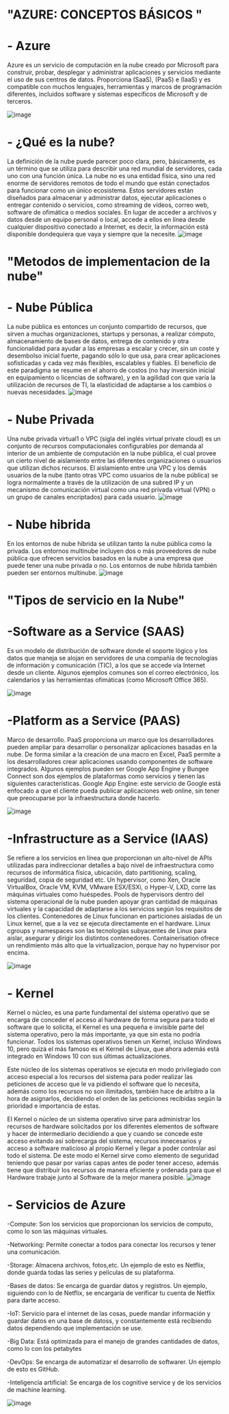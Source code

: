 # "AZURE: CONCEPTOS BÁSICOS "

#  - Azure
Azure es un servicio de computación en la nube creado por Microsoft para construir, probar, desplegar y administrar aplicaciones y servicios mediante el uso de sus centros de datos. Proporciona (SaaS), (PaaS) e (IaaS) y es compatible con muchos lenguajes, herramientas y marcos de programación diferentes, incluidos software y sistemas específicos de Microsoft y de terceros.

![image](https://user-images.githubusercontent.com/83620170/117591676-1e814400-b0fb-11eb-90b6-f0c6cf24b170.png)
#  - ¿Qué es la nube?
La definición de la nube puede parecer poco clara, pero, básicamente, es un término que se utiliza para describir una red mundial de servidores, cada uno con una función única. La nube no es una entidad física, sino una red enorme de servidores remotos de todo el mundo que están conectados para funcionar como un único ecosistema. Estos servidores están diseñados para almacenar y administrar datos, ejecutar aplicaciones o entregar contenido o servicios, como streaming de vídeos, correo web, software de ofimática o medios sociales. En lugar de acceder a archivos y datos desde un equipo personal o local, accede a ellos en línea desde cualquier dispositivo conectado a Internet, es decir, la información está disponible dondequiera que vaya y siempre que la necesite.
![image](https://user-images.githubusercontent.com/83620170/117591654-0c070a80-b0fb-11eb-850c-af840f213021.png)

#  "Metodos de implementacion de la nube"
#  - Nube Pública
La nube pública es entonces un conjunto compartido de recursos, que sirven a muchas organizaciones, startups y personas, a realizar cómputo, almacenamiento de bases de datos, entrega de contenido y otra funcionalidad para ayudar a las empresas a escalar y crecer, sin un coste y desembolso inicial fuerte, pagando sólo lo que usa, para crear aplicaciones sofisticadas y cada vez más flexibles, escalables y fiables.
El beneficio de este paradigma se resume en el ahorro de costos (no hay inversión inicial en equipamiento o licencias de software), y en la agilidad con que varía la utilización de recursos de TI, la elasticidad de adaptarse a los cambios o nuevas necesidades.
![image](https://user-images.githubusercontent.com/83620170/117592138-20e49d80-b0fd-11eb-9223-4dc2968a55f7.png)

#  - Nube Privada
Una nube privada virtual1 o VPC (sigla del inglés virtual private cloud) es un conjunto de recursos computacionales configurables por demanda al interior de un ambiente de computación en la nube pública, el cual provee un cierto nivel de aislamiento entre las diferentes organizaciones o usuarios que utilizan dichos recursos. El aislamiento entre una VPC y los demás usuarios de la nube (tanto otras VPC como usuarios de la nube pública) se logra normalmente a través de la utilización de una subred IP y un mecanismo de comunicación virtual como una red privada virtual (VPN) o un grupo de canales encriptados) para cada usuario.
![image](https://user-images.githubusercontent.com/83620170/117592147-2e018c80-b0fd-11eb-81f6-b49f6e7235d5.png)

#  - Nube hibrida
En los entornos de nube híbrida se utilizan tanto la nube pública como la privada. Los entornos multinube incluyen dos o más proveedores de nube pública que ofrecen servicios basados en la nube a una empresa que puede tener una nube privada o no. Los entornos de nube híbrida también pueden ser entornos multinube.
![image](https://user-images.githubusercontent.com/83620170/117592234-715bfb00-b0fd-11eb-93a8-87f429da92e2.png)

# "Tipos de servicio en la Nube"
# -Software as a Service (SAAS)
Es un modelo de distribución de software donde el soporte lógico y los datos que maneja se alojan en servidores de una compañía de tecnologías de información y comunicación (TIC), a los que se accede vía Internet desde un cliente. Algunos ejemplos comunes son el correo electrónico, los calendarios y las herramientas ofimáticas (como Microsoft Office 365).

![image](https://user-images.githubusercontent.com/83620170/117591630-f85ba400-b0fa-11eb-81fa-c53ca6c36eac.png)
# -Platform as a Service (PAAS)
Marco de desarrollo. PaaS proporciona un marco que los desarrolladores pueden ampliar para desarrollar o personalizar aplicaciones basadas en la nube. De forma similar a la creación de una macro en Excel, PaaS permite a los desarrolladores crear aplicaciones usando componentes de software integrados. Algunos ejemplos pueden ser Google App Engine y Bungee Connect son dos ejemplos de plataformas como servicios y tienen las siguientes características. Google App Engine: este servicio de Google está enfocado a que el cliente pueda publicar aplicaciones web online, sin tener que preocuparse por la infraestructura donde hacerlo.

![image](https://user-images.githubusercontent.com/83620170/117591808-b54e0080-b0fb-11eb-9b28-90fdb69a9f6b.png)
# -Infrastructure as a Service (IAAS)
Se refiere a los servicios en línea que proporcionan un alto-nivel de APIs utilizadas para indireccionar detalles a bajo nivel de infraestructura como recursos de informática física, ubicación, dato partitioning, scaling, seguridad, copia de seguridad etc. Un hypervisor, como Xen, Oracle VirtualBox, Oracle VM, KVM, VMware ESX/ESXi, o Hyper-V, LXD, corre las máquinas virtuales como huéspedes. Pools de hypervisors dentro del sistema operacional de la nube pueden apoyar gran cantidad de máquinas virtuales y la capacidad de adaptarse a los servicios según los requisitos de los clientes. Contenedores de Linux funcionan en particiones aisladas de un Linux kernel, que a la vez se ejecuta directamente en el hardware. Linux cgroups y namespaces son las tecnologías subyacentes de Linux  para aislar, asegurar y dirigir los distintos contenedores. Containerisation ofrece un rendimiento más alto que la virtualizacion, porque hay no hypervisor por encima.

![image](https://user-images.githubusercontent.com/83620170/117591876-f6461500-b0fb-11eb-8cd5-c579f51e9a43.png)
# - Kernel
Kernel o núcleo, es una parte fundamental del sistema operativo que se encarga de conceder el acceso al hardware de forma segura para todo el software que lo solicita, el Kernel es una pequeña e invisible parte del sistema operativo, pero la más importante, ya que sin esta no podría funcionar. Todos los sistemas operativos tienen un Kernel, incluso Windows 10, pero quizá el más famoso es el Kernel de Linux, que ahora además está integrado en Windows 10 con sus últimas actualizaciones.

Este núcleo de los sistemas operativos se ejecuta en modo privilegiado con acceso especial a los recursos del sistema para poder realizar las peticiones de acceso que le va pidiendo el software que lo necesita, además como los recursos no son ilimitados, también hace de arbitro a la hora de asignarlos, decidiendo el orden de las peticiones recibidas según la prioridad e importancia de estas. 

El Kernel o núcleo de un sistema operativo sirve para administrar los recursos de hardware solicitados por los diferentes elementos de software y hacer de intermediario decidiendo a que y cuando se concede este acceso evitando así sobrecarga del sistema, recursos innecesarios y acceso a software malicioso al propio Kernel y llegar a poder controlar así todo el sistema. De este modo el Kernel sirve como elemento de seguridad teniendo que pasar por varias capas antes de poder tener acceso, además tiene que distribuir los recursos de manera eficiente y ordenada para que el Hardware trabaje junto al Software de la mejor manera posible.
![image](https://user-images.githubusercontent.com/83620170/117592392-f34c2400-b0fd-11eb-9de7-c0343e062e64.png)

# - Servicios de Azure

-Compute: Son los servicios que proporcionan los servicios de computo, como lo son las máquinas virtuales.

-Networking: Permite conectar a todos para conectar los recursos y tener una comunicación.

-Storage: Almacena archivos, fotos,etc. Un ejemplo de esto es Netflix, donde guarda todas las series y películas de su plataforma.

-Bases de datos: Se encarga de guardar datos y registros. Un ejemplo, siguiendo con lo de Netflix, se encargaría de verificar tu cuenta de Netflix para darte acceso.

-IoT: Servicio para el internet de las cosas, puede mandar información y guardar datos en una base de datoss, y constantemente está recibiendo datos dependiendo que implementación se use.

-Big Data: Está optimizada para el manejo de grandes cantidades de datos, como lo con los petabytes

-DevOps: Se encarga de automatizar el desarrollo de softwarer. Un ejemplo de esto es GitHub.

-Inteligencia artificial: Se encarga de los cognitive service y de los servicios de machine learning.

![image](https://user-images.githubusercontent.com/83620170/117592428-1a0a5a80-b0fe-11eb-8af0-73e8f1fb7244.png)
